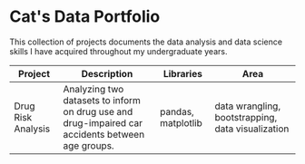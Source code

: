 # Cat's Data Portfolio

This collection of projects documents the data analysis and data science skills I have acquired throughout my undergraduate years. 

| Project | Description | Libraries | Area |
| --- | --- | --- | --- |
| Drug Risk Analysis | Analyzing two datasets to inform on drug use and drug-impaired car accidents between age groups. | pandas, matplotlib | data wrangling, bootstrapping, data visualization |
